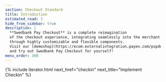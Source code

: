 ```yaml
---
section: Checkout Standard
title: Introduction
estimated_read: 3
hide_from_sidebar: true
description: |
  **Swedbank Pay Checkout** is a complete reimagination
  of the checkout experience, integrating seamlessly into the merchant website
  through highly customizable and flexible components.
  Visit our [demoshop](https://ecom.externalintegration.payex.com/pspdemoshop)
  and try out Swedbank Pay Checkout for yourself!
menu_order: 300
---
```


{% include iterator.html next_href="checkin"
                         next_title="Implement Checkin" %}
